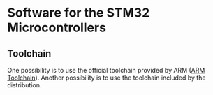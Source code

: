 # Software for the STM32 Microcontrollers 

## Toolchain
One possibility is to use the official toolchain provided by ARM ([ARM Toolchain](https://developer.arm.com/tools-and-software/open-source-software/developer-tools/gnu-toolchain/gnu-rm)).
Another possibility is to use the toolchain included by the distribution.
